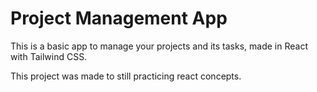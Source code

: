 # Project Management App

This is a basic app to manage your projects and its tasks, made in React with Tailwind CSS.

This project was made to still practicing react concepts.